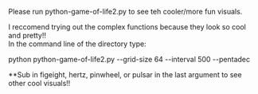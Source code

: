 Please run python-game-of-life2.py to see teh cooler/more fun visuals.



I reccomend trying out the complex functions because they look so cool and pretty!!  
In the command line of the directory type:  

python python-game-of-life2.py --grid-size 64 --interval 500 --pentadec

**Sub in figeight, hertz, pinwheel, or pulsar in the last argument to see other cool visuals!!
